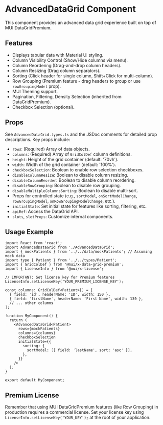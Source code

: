 # AdvancedDataGrid Component

This component provides an advanced data grid experience built on top of MUI DataGridPremium.

## Features

*   Displays tabular data with Material UI styling.
*   Column Visibility Control (Show/Hide columns via menu).
*   Column Reordering (Drag-and-drop column headers).
*   Column Resizing (Drag column separators).
*   Sorting (Click header for single column, Shift+Click for multi-column).
*   Row Grouping (Premium feature - drag headers to group or use `rowGroupingModel` prop).
*   MUI Theming support.
*   Pagination, Filtering, Density Selection (inherited from DataGridPremium).
*   Checkbox Selection (optional).

## Props

See `AdvancedDataGrid.types.ts` and the JSDoc comments for detailed prop descriptions. Key props include:

*   `rows`: (Required) Array of data objects.
*   `columns`: (Required) Array of `GridColDef` column definitions.
*   `height`: Height of the grid container (default: '70vh').
*   `width`: Width of the grid container (default: '100%').
*   `checkboxSelection`: Boolean to enable row selection checkboxes.
*   `disableColumnResize`: Boolean to disable column resizing.
*   `disableColumnReorder`: Boolean to disable column reordering.
*   `disableRowGrouping`: Boolean to disable row grouping.
*   `disableMultipleColumnsSorting`: Boolean to disable multi-sort.
*   Props for controlled state (e.g., `sortModel`, `onSortModelChange`, `rowGroupingModel`, `onRowGroupingModelChange`, etc.).
*   `initialState`: Set initial state for features like sorting, filtering, etc.
*   `apiRef`: Access the DataGrid API.
*   `slots`, `slotProps`: Customize internal components.

## Usage Example

```tsx
import React from 'react';
import AdvancedDataGrid from './AdvancedDataGrid';
import { mockPatients } from '../../data/mockPatients'; // Assuming mock data
import type { Patient } from '../../types/Patient';
import { GridColDef } from '@mui/x-data-grid-premium';
import { LicenseInfo } from '@mui/x-license';

// IMPORTANT: Set license key for Premium features
LicenseInfo.setLicenseKey('YOUR_PREMIUM_LICENSE_KEY');

const columns: GridColDef<Patient>[] = [
  { field: 'id', headerName: 'ID', width: 150 },
  { field: 'firstName', headerName: 'First Name', width: 130 },
  // ... other columns
];

function MyComponent() {
  return (
    <AdvancedDataGrid<Patient>
      rows={mockPatients}
      columns={columns}
      checkboxSelection
      initialState={{
        sorting: {
          sortModel: [{ field: 'lastName', sort: 'asc' }],
        },
      }}
    />
  );
}

export default MyComponent;
```

## Premium License

Remember that using MUI DataGridPremium features (like Row Grouping) in production requires a commercial license. Set your license key using `LicenseInfo.setLicenseKey('YOUR_KEY');` at the root of your application. 